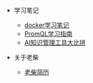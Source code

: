 ﻿<!-- _sidebar.md -->

* 学习笔记
  * [docker学习笔记](/docker%E5%AD%A6%E4%B9%A0%E7%AC%94%E8%AE%B0.md) <!--注意这里是相对路径-->
  * [PromQL学习指南](/PromQL学习指南.md)
  * [AI知识管理工具大比拼](/AI知识管理工具大比拼.md)

* 关于老柴
  * [老柴简历](/lc.md) 
